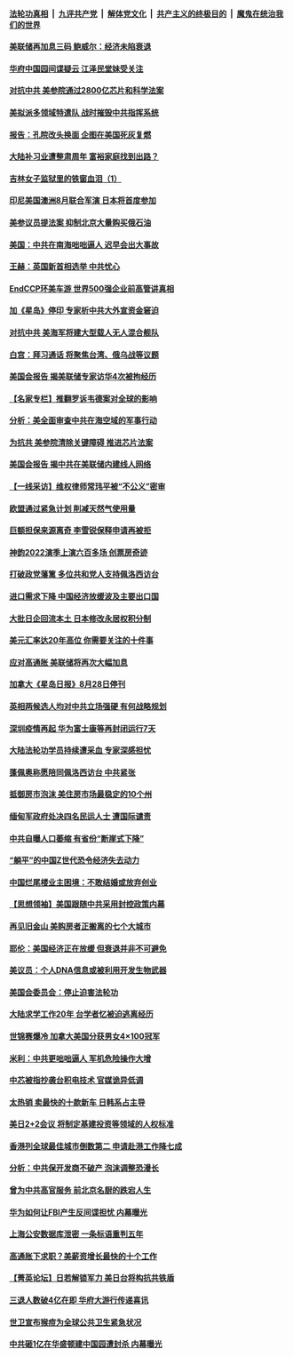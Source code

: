 ####  [法轮功真相](../../../../basic/blob/master/README.md?t=07281002) &nbsp;|&nbsp; [九评共产党](../../../../9ping.md/blob/master/README.md?t=07281002) &nbsp;|&nbsp; [解体党文化](../../../../jtdwh.md/blob/master/README.md?t=07281002)  &nbsp;|&nbsp; [共产主义的终极目的](../../../../gczydzjmd.md/blob/master/README.md?t=07281002) &nbsp;|&nbsp; [魔鬼在统治我们的世界](../../../../mgztzwmdsj.md/blob/master/README.md?t=07281002) 

#### [美联储再加息三码 鲍威尔：经济未陷衰退](../pages/nf4514/n13790265.md?t=07281002) 

#### [华府中国园间谍疑云 江泽民堂妹受关注](../pages/nf4514/n13790180.md?t=07281002) 

#### [对抗中共 美参院通过2800亿芯片和科学法案](../pages/nf4514/n13790299.md?t=07281002) 

#### [美拟派多领域特遣队 战时摧毁中共指挥系统](../pages/nf4514/n13790295.md?t=07281002) 

#### [报告：孔院改头换面 企图在美国死灰复燃](../pages/nf4514/n13790218.md?t=07281002) 

#### [大陆补习业遭整肃周年 富裕家庭找到出路？](../pages/nf4514/n13790033.md?t=07281002) 

#### [吉林女子监狱里的铁窗血泪（1）](../pages/nf4514/n13786967.md?t=07281002) 

#### [印尼美国澳洲8月联合军演 日本将首度参加](../pages/nf4514/n13790018.md?t=07281002) 

#### [美参议员提法案 抑制北京大量购买俄石油](../pages/nf4514/n13789836.md?t=07281002) 

#### [美国：中共在南海咄咄逼人 迟早会出大事故](../pages/nf4514/n13789655.md?t=07281002) 

#### [王赫：英国新首相选举 中共忧心](../pages/nf4514/n13789833.md?t=07281002) 

#### [EndCCP环美车游 世界500强企业前高管讲真相](../pages/nf4514/n13789612.md?t=07281002) 

#### [加《星岛》停印 专家析中共大外宣资金窘迫](../pages/nf4514/n13789697.md?t=07281002) 

#### [对抗中共 美海军将建大型载人无人混合舰队](../pages/nf4514/n13789623.md?t=07281002) 

#### [白宫：拜习通话 将聚焦台湾、俄乌战等议题](../pages/nf4514/n13789569.md?t=07281002) 

#### [美国会报告 揭美联储专家访华4次被拘经历](../pages/nf4514/n13789570.md?t=07281002) 

#### [【名家专栏】推翻罗诉韦德案对全球的影响](../pages/nf4514/n13789406.md?t=07281002) 

#### [分析：美全面审查中共在海空域的军事行动](../pages/nf4514/n13789543.md?t=07281002) 

#### [为抗共 美参院清除关键障碍 推进芯片法案](../pages/nf4514/n13789542.md?t=07281002) 

#### [美国会报告 揭中共在美联储内建线人网络](../pages/nf4514/n13789469.md?t=07281002) 

#### [【一线采访】维权律师常玮平被“不公义”密审](../pages/nf4514/n13789348.md?t=07281002) 

#### [欧盟通过紧急计划 削减天然气使用量](../pages/nf4514/n13789350.md?t=07281002) 

#### [巨额担保来源离奇 李雪锐保释申请再被拒](../pages/nf4514/n13789099.md?t=07281002) 

#### [神韵2022演季上演六百多场 创票房奇迹](../pages/nf4514/n13787901.md?t=07281002) 

#### [打破政党藩篱 多位共和党人支持佩洛西访台](../pages/nf4514/n13789227.md?t=07281002) 

#### [进口需求下降 中国经济放缓波及主要出口国](../pages/nf4514/n13789134.md?t=07281002) 

#### [大批日企回流本土 日本修改永居权积分制](../pages/nf4514/n13789139.md?t=07281002) 

#### [美元汇率达20年高位 你需要关注的十件事](../pages/nf4514/n13788920.md?t=07281002) 

#### [应对高通胀 美联储将再次大幅加息](../pages/nf4514/n13788963.md?t=07281002) 

#### [加拿大《星岛日报》8月28日停刊](../pages/nf4514/n13788929.md?t=07281002) 

#### [英相两候选人均对中共立场强硬 有何战略规划](../pages/nf4514/n13788859.md?t=07281002) 

#### [深圳疫情再起 华为富士康等再封闭运行7天](../pages/nf4514/n13788829.md?t=07281002) 

#### [大陆法轮功学员持续遭采血 专家深感担忧](../pages/nf4514/n13787897.md?t=07281002) 

#### [蓬佩奥称愿陪同佩洛西访台 中共紧张](../pages/nf4514/n13788600.md?t=07281002) 

#### [抵御房市泡沫 美住房市场最稳定的10个州](../pages/nf4514/n13784110.md?t=07281002) 

#### [缅甸军政府处决四名民运人士 遭国际谴责](../pages/nf4514/n13788568.md?t=07281002) 

#### [中共自曝人口萎缩 有省份“断崖式下降”](../pages/nf4514/n13788597.md?t=07281002) 

#### [“躺平”的中国Z世代恐令经济失去动力](../pages/nf4514/n13788503.md?t=07281002) 

#### [中国烂尾楼业主困境：不敢结婚或放弃创业](../pages/nf4514/n13788283.md?t=07281002) 

#### [【思想领袖】美国跟随中共采用封控政策内幕](../pages/nf4514/n13773433.md?t=07281002) 

#### [再见旧金山 美购房者正搬离的七个大城市](../pages/nf4514/n13788272.md?t=07281002) 

#### [耶伦：美国经济正在放缓 但衰退并非不可避免](../pages/nf4514/n13788199.md?t=07281002) 

#### [美议员：个人DNA信息或被利用开发生物武器](../pages/nf4514/n13788168.md?t=07281002) 

#### [美国会委员会：停止迫害法轮功](../pages/nf4514/n13788164.md?t=07281002) 

#### [大陆求学工作20年 台学者忆被迫逃离经历](../pages/nf4514/n13788074.md?t=07281002) 

#### [世锦赛爆冷 加拿大美国分获男女4×100冠军](../pages/nf4514/n13788129.md?t=07281002) 

#### [米利：中共更咄咄逼人 军机危险操作大增](../pages/nf4514/n13788128.md?t=07281002) 

#### [中芯被指抄袭台积电技术 官媒诡异低调](../pages/nf4514/n13787259.md?t=07281002) 

#### [太热销 卖最快的十款新车 日韩系占主导](../pages/nf4514/n13787922.md?t=07281002) 

#### [美日2+2会议 将制定基建投资等领域的人权标准](../pages/nf4514/n13787872.md?t=07281002) 

#### [香港列全球最佳城市倒数第二 申请赴港工作降七成](../pages/nf4514/n13787853.md?t=07281002) 

#### [分析：中共保开发商不破产 泡沫调整恐漫长](../pages/nf4514/n13788069.md?t=07281002) 

#### [曾为中共高官服务 前北京名厨的跌宕人生](../pages/nf4514/n13776122.md?t=07281002) 

#### [华为如何让FBI产生反间谍担忧 内幕曝光](../pages/nf4514/n13787864.md?t=07281002) 

#### [上海公安数据库泄密 一条标语重判五年](../pages/nf4514/n13787387.md?t=07281002) 

#### [高通胀下求职？美薪资增长最快的十个工作](../pages/nf4514/n13783286.md?t=07281002) 

#### [【菁英论坛】日若解锁军力 美日台将构抗共铁盾](../pages/nf4514/n13787855.md?t=07281002) 

#### [三退人数破4亿在即 华府大游行传递喜讯](../pages/nf4514/n13787505.md?t=07281002) 

#### [世卫宣布猴痘为全球公共卫生紧急状况](../pages/nf4514/n13787815.md?t=07281002) 

#### [中共砸1亿在华盛顿建中国园遭封杀 内幕曝光](../pages/nf4514/n13787792.md?t=07281002) 

